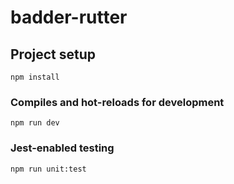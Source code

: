 # badder-rutter

## Project setup
```
npm install
```

### Compiles and hot-reloads for development
```
npm run dev
```

### Jest-enabled testing
```
npm run unit:test
```
